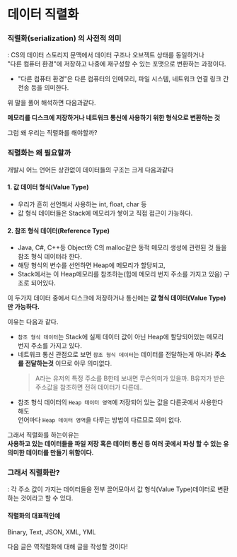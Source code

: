 # 데이터 직렬화
### 직렬화(serialization) 의 사전적 의미
: CS의 데이터 스토리지 문맥에서 데이터 구조나 오브젝트 상태를 동일하거나  
"다른 컴퓨터 환경"에 저장하고 나중에 재구성할 수 있는 포맷으로 변환하는 과정이다.

- "다른 컴퓨터 환경"은 다른 컴퓨터의 인메모리, 파일 시스템, 네트워크 연결 링크 간 전송 등을 의미한다.

위 말을 풀어 해석하면 다음과같다.  

**메모리를 디스크에 저장하거나 네트워크 통신에 사용하기 위한 형식으로 변환하는 것**

그럼 왜 우리는 직렬화를 해야할까?

### 직렬화는 왜 필요할까
개발시 어느 언어든 상관없이 데이터들의 구조는 크게 다음과같다
#### 1. 값 데이터 형식(Value Type)
- 우리가 흔히 선언해서 사용하는 int, float, char 등 
- 값 형식 데이터들은 Stack에 메모리가 쌓이고 직접 접근이 가능하다.
#### 2. 참조 형식 데이터(Reference Type)
- Java, C#, C++등 Object와 C의 malloc같은 동적 메모리 생성에 관련된 것 들을 참조 형식 데이터라 한다.
- 해당 형식의 변수를 선언하면 Heap에 메모리가 할당되고,
- Stack에서는 이 Heap메모리를 참조하는(힙에 메모리 번지 주소를 가지고 있음) 구조로 되어있다.

이 두가지 데이터 중에서 디스크에 저장하거나 통신에는 **값 형식 데이터(Value Type)만 가능하다.**   

이유는 다음과 같다.
- `참조 형식 데이터`는 Stack에 실제 데이터 값이 아닌 Heap에 할당되어있는 메모리 번지 주소를 가지고 있다.
- 네트워크 통신 관점으로 보면 `참조 형식 데이터`는 데이터를 전달하는게 아니라 **주소를 전달하는것** 이므로 아무 의미없다.
  > A라는 유저의 특정 주소를 B한테 보내면 무슨의미가 있을까. B유저가 받은 주소값을 참조하면 전혀 데이터가 다른데..
- 참조 형식 데이터의 `Heap 테이터 영역`에 저장되어 있는 값을 다른곳에서 사용한다 해도   
  언어마다 `Heap 데이터 영역`을 다루는 방법이 다르므로 의미 없다.

그래서 직렬화를 하는이유는  
**사용하고 있는 데이터들을 파일 저장 혹은 데이터 통신 등 여러 곳에서 파싱 할 수 있는 유의미한 데이터를 만들기 위함이다.**

### 그래서 직렬화란?
: 각 주소 값이 가지는 데이터들을 전부 끌어모아서 값 형식(Value Type)데이터로 변환하는 것이라고 할 수 있다.

#### 직렬화의 대표적인예
Binary, Text, JSON, XML, YML

다음 글은 역직렬화에 대해 글을 작성할 것이다!